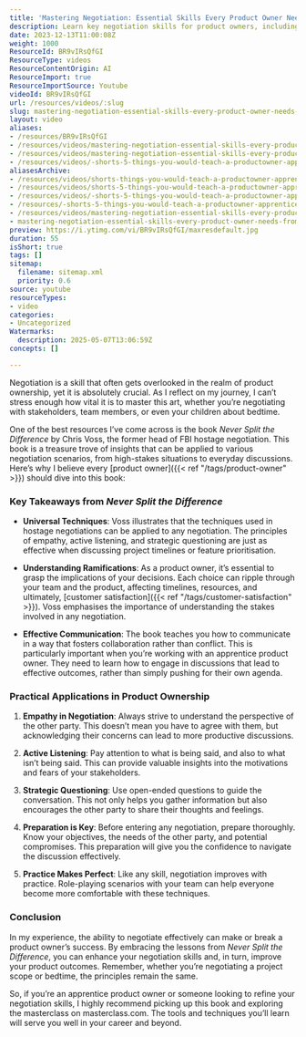 ```yaml
---
title: 'Mastering Negotiation: Essential Skills Every Product Owner Needs from *Never Split the Difference*'
description: Learn key negotiation skills for product owners, including empathy, active listening, and strategic questioning, inspired by *Never Split the Difference* by Chris Voss.
date: 2023-12-13T11:00:08Z
weight: 1000
ResourceId: BR9vIRsQfGI
ResourceType: videos
ResourceContentOrigin: AI
ResourceImport: true
ResourceImportSource: Youtube
videoId: BR9vIRsQfGI
url: /resources/videos/:slug
slug: mastering-negotiation-essential-skills-every-product-owner-needs-from-never-split-the-difference-BR9vIRsQfGI
layout: video
aliases:
- /resources/BR9vIRsQfGI
- /resources/videos/mastering-negotiation-essential-skills-every-product-owner-needs-from-never-split-the-difference-BR9vIRsQfGI
- /resources/videos/mastering-negotiation-essential-skills-every-product-owner-needs-from-never-split-the-difference
- /resources/videos/-shorts-5-things-you-would-teach-a-productowner-apprentice-part-1
aliasesArchive:
- /resources/videos/shorts-things-you-would-teach-a-productowner-apprentice-part-
- /resources/videos/shorts-5-things-you-would-teach-a-productowner-apprentice-part-1
- /resources/videos/-shorts-5-things-you-would-teach-a-productowner-apprentice-part-1
- /resources/-shorts-5-things-you-would-teach-a-productowner-apprentice-part-1
- /resources/videos/mastering-negotiation-essential-skills-every-product-owner-needs-from-never-split-the-difference
- mastering-negotiation-essential-skills-every-product-owner-needs-from-never-split-the-difference-BR9vIRsQfGI
preview: https://i.ytimg.com/vi/BR9vIRsQfGI/maxresdefault.jpg
duration: 55
isShort: true
tags: []
sitemap:
  filename: sitemap.xml
  priority: 0.6
source: youtube
resourceTypes:
- video
categories:
- Uncategorized
Watermarks:
  description: 2025-05-07T13:06:59Z
concepts: []

---
```

Negotiation is a skill that often gets overlooked in the realm of product ownership, yet it is absolutely crucial. As I reflect on my journey, I can’t stress enough how vital it is to master this art, whether you’re negotiating with stakeholders, team members, or even your children about bedtime. 

One of the best resources I’ve come across is the book *Never Split the Difference* by Chris Voss, the former head of FBI hostage negotiation. This book is a treasure trove of insights that can be applied to various negotiation scenarios, from high-stakes situations to everyday discussions. Here’s why I believe every [product owner]({{< ref "/tags/product-owner" >}}) should dive into this book:

### Key Takeaways from *Never Split the Difference*

- **Universal Techniques**: Voss illustrates that the techniques used in hostage negotiations can be applied to any negotiation. The principles of empathy, active listening, and strategic questioning are just as effective when discussing project timelines or feature prioritisation.

- **Understanding Ramifications**: As a product owner, it’s essential to grasp the implications of your decisions. Each choice can ripple through your team and the product, affecting timelines, resources, and ultimately, [customer satisfaction]({{< ref "/tags/customer-satisfaction" >}}). Voss emphasises the importance of understanding the stakes involved in any negotiation.

- **Effective Communication**: The book teaches you how to communicate in a way that fosters collaboration rather than conflict. This is particularly important when you’re working with an apprentice product owner. They need to learn how to engage in discussions that lead to effective outcomes, rather than simply pushing for their own agenda.

### Practical Applications in Product Ownership

1. **Empathy in Negotiation**: Always strive to understand the perspective of the other party. This doesn’t mean you have to agree with them, but acknowledging their concerns can lead to more productive discussions.

2. **Active Listening**: Pay attention to what is being said, and also to what isn’t being said. This can provide valuable insights into the motivations and fears of your stakeholders.

3. **Strategic Questioning**: Use open-ended questions to guide the conversation. This not only helps you gather information but also encourages the other party to share their thoughts and feelings.

4. **Preparation is Key**: Before entering any negotiation, prepare thoroughly. Know your objectives, the needs of the other party, and potential compromises. This preparation will give you the confidence to navigate the discussion effectively.

5. **Practice Makes Perfect**: Like any skill, negotiation improves with practice. Role-playing scenarios with your team can help everyone become more comfortable with these techniques.

### Conclusion

In my experience, the ability to negotiate effectively can make or break a product owner’s success. By embracing the lessons from *Never Split the Difference*, you can enhance your negotiation skills and, in turn, improve your product outcomes. Remember, whether you’re negotiating a project scope or bedtime, the principles remain the same. 

So, if you’re an apprentice product owner or someone looking to refine your negotiation skills, I highly recommend picking up this book and exploring the masterclass on masterclass.com. The tools and techniques you’ll learn will serve you well in your career and beyond.
